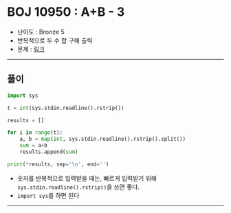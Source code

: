 # BOJ 10950 : A+B - 3
- 난이도 : Bronze 5
- 반복적으로 두 수 합 구해 출력
- 문제 : [링크](https://www.acmicpc.net/problem/10950)

---  

## 풀이
```python
import sys

t = int(sys.stdin.readline().rstrip())

results = []

for i in range(t):
    a, b = map(int, sys.stdin.readline().rstrip().split())
    sum = a+b
    results.append(sum)

print(*results, sep='\n', end='')
```
- 숫자를 반복적으로 입력받을 때는, 빠르게 입력받기 위해 `sys.stdin.readline().rstrip()`을 쓰면 좋다.
- `import sys`를 하면 된다

---
